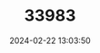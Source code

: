 ---
title: "33983"
category: "Ocotea langsdorffii"
draft: false
date: 2024-02-22 13:03:50
languages:
  Portuguese: ["Canelinha", "Canela"]
---